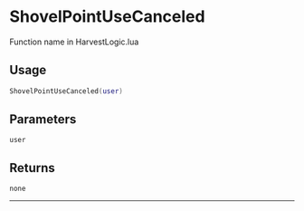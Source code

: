# ShovelPointUseCanceled
Function name in HarvestLogic.lua
## Usage
```lua
ShovelPointUseCanceled(user)
```
## Parameters
`user`
## Returns
`none`

---